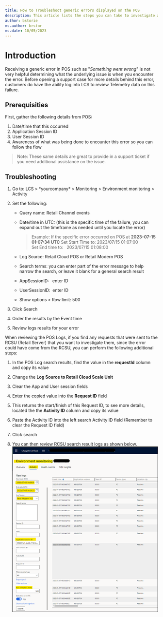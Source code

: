 ```yaml
---
title: How to Troubleshoot generic errors displayed on the POS
description: This article lists the steps you can take to investigate a generic error displayed on the POS
author: bstorie
ms.author: brstor
ms.date: 10/05/2023
---
```

# Introduction

Receiving a generic error in POS such as "*Something went wrong*" is not very helpful determining what the underlying issue is when you encounter the error. Before opening a support case for more details behind this error, customers do have the ability log into LCS to review Telemetry data on this failure.

## Prerequisities

First, gather the following details from POS:

1. Date/time that this occurred
2. Application Session ID
3. User Session ID
4. Awareness of what was being done to encounter this error so you can follow the flow

> Note: These same details are great to provide in a support ticket if you need additional assistance on the issue.

## Troubleshooting

1. Go to: LCS &gt; \*yourcompany\* &gt; Monitoring &gt; Environment monitoring &gt; Activity
2. Set the following:
     - Query name: Retail Channel events
     - Date/time in UTC: (this is the specific time of the failure, you can expand out the timeframe as needed until you locate the error)
       > Example:  If the specific error occurred on POS at **2023-07-15 01:07:34 UTC**
       > Set Start Time to:  2023/07/15 01:07:00  
       > Set End time to:   2023/07/15 01:08:00

    - Log Source: Retail Cloud POS or Retail Modern POS
    - Search terms: you can enter part of the error message to help narrow the search, or leave it blank for a general search result
    - AppSessionID:   enter ID
    - UserSessionID:  enter ID
    - Show options &gt; Row limit: 500

3. Click Search

4. Order the results by the Event time

5. Review logs results for your error

When reviewing the POS Logs, if you find any requests that were sent to the RCSU (Retail Server) that you want to investigate them, since the error could have come from the RCSU, you can perform the following additional steps:

1. In the POS Log search results, find the value in the **requestId** column and copy its value

2. Change the **Log Source to Retail Cloud Scale Unit**

3. Clear the App and User session fields

4. Enter the copied value into the **Request ID** field

5. This returns the start/finish of this Request ID, to see more details, located the the **Activity ID** column and copy its value
6. Paste the Activity ID into the left search Activity ID field (Remember to clear the Request ID field)
7. Click search
8. You can then review RCSU search result logs as shown below. 
![Image showing Environment Monitoring Search results](Example-of-environment-monitoring-search-results.png)
